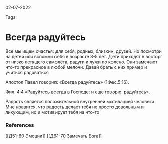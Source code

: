 02-07-2022

Tags: 

# Всегда радуйтесь
Все мы ищем счастья: для себя, родных, близких, друзей. Но посмотри на детей или вспомни себя в возрасте 3-5 лет. Дети приходят в восторг от низко летящего самолёта, радуги и лужи по колено. Они замечают что-то прекрасное в любой мелочи. Давай брать с них пример и учиться радоваться

Апостол Павел говорил: «Всегда радуйтесь» (1Фес.5:16).

Фил. 4:4 «Радуйтесь всегда в Господе; и еще говорю: радуйтесь».

Радость является положительной внутренней мотивацией человека. Мне нравится, что радость делает тебя не просто довольным и ликующим, но и мотивирует тебя на что-то
### References
[[Д51-60 Эмоции]]
[[Д61-70 Замечать Бога]]